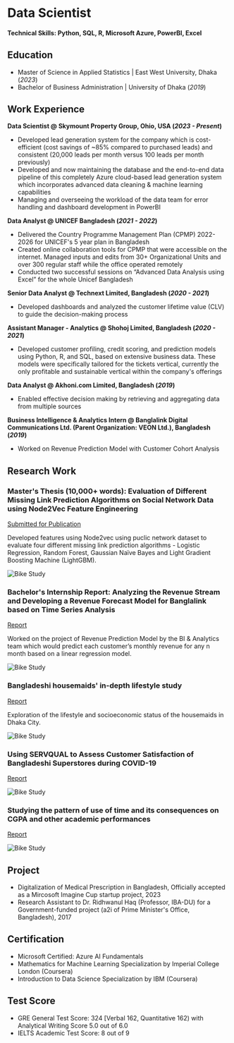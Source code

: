 # Data Scientist

#### Technical Skills: Python, SQL, R, Microsoft Azure, PowerBI, Excel

## Education
- Master of Science in Applied Statistics | East West University, Dhaka (_2023_)								       		
- Bachelor of Business Administration	| University of Dhaka (_2019_)

## Work Experience
**Data Scientist @ Skymount Property Group, Ohio, USA (_2023 - Present_)**
- Developed lead generation system for the company which is cost-efficient (cost savings of ~85% compared to purchased leads) and consistent (20,000 leads per month versus 100 leads per month previously)
- Developed and now maintaining the database and the end-to-end data pipeline of this completely Azure cloud-based lead generation system which incorporates advanced data cleaning & machine learning capabilities
- Managing and overseeing the workload of the data team for error handling and dashboard development in PowerBI

**Data Analyst @ UNICEF Bangladesh (_2021 - 2022_)**
- Delivered the Country Programme Management Plan (CPMP) 2022-2026 for UNICEF's 5 year plan in Bangladesh
- Created online collaboration tools for CPMP that were accessible on the internet. Managed inputs and edits from 30+ Organizational Units and over 300 regular staff while the office operated remotely
- Conducted two successful sessions on “Advanced Data Analysis using Excel” for the whole Unicef Bangladesh

**Senior Data Analyst @ Technext Limited, Bangladesh (_2020 - 2021_)**
- Developed dashboards and analyzed the customer lifetime value (CLV) to guide the decision-making process

**Assistant Manager - Analytics @ Shohoj Limited, Bangladesh (_2020 - 2021_)**
- Developed customer profiling, credit scoring, and prediction models using Python, R, and SQL, based on extensive business data. These models were specifically tailored for the tickets vertical, currently the only profitable and sustainable vertical within the company's offerings

**Data Analyst @ Akhoni.com Limited, Bangladesh (_2019_)**
- Enabled effective decision making by retrieving and aggregating data from multiple sources

**Business Intelligence & Analytics Intern @ Banglalink Digital Communications Ltd. (Parent Organization: VEON Ltd.), Bangladesh (_2019_)**
- Worked on Revenue Prediction Model with Customer Cohort Analysis

## Research Work
### Master's Thesis (10,000+ words): Evaluation of Different Missing Link Prediction Algorithms on Social Network Data using Node2Vec Feature Engineering
[Submitted for Publication](https://www.mdpi.com/1424-8220/22/8/3048)

Developed features using Node2vec using puclic network dataset to evaluate four different missing link prediction algorithms - Logistic Regression, Random Forest, Gaussian Naïve Bayes and Light Gradient Boosting Machine (LightGBM).

![Bike Study](/assets/img/bike_study.jpeg)

### Bachelor's Internship Report: Analyzing the Revenue Stream and Developing a Revenue Forecast Model for Banglalink based on Time Series Analysis
[Report](https://www.mdpi.com/1424-8220/22/11/4240)

Worked on the project of Revenue Prediction Model by the BI & Analytics team which would predict each customer’s monthly revenue for any n month based on a linear regression model.

![Bike Study](/assets/img/bike_study.jpeg)

### Bangladeshi housemaids' in-depth lifestyle study
[Report](https://www.mdpi.com/1424-8220/22/11/4240)

Exploration of the lifestyle and socioeconomic status of the housemaids in Dhaka City.

![Bike Study](/assets/img/bike_study.jpeg)

### Using SERVQUAL to Assess Customer Satisfaction of Bangladeshi Superstores during COVID-19
[Report](https://www.mdpi.com/1424-8220/22/11/4240)

![Bike Study](/assets/img/bike_study.jpeg)

### Studying the pattern of use of time and its consequences on CGPA and other academic performances
[Report](https://www.mdpi.com/1424-8220/22/11/4240)

![Bike Study](/assets/img/bike_study.jpeg)

## Project
- Digitalization of Medical Prescription in Bangladesh, Officially accepted as a Mircosoft Imagine Cup startup project, 2023
- Research Assistant to Dr. Ridhwanul Haq (Professor, IBA-DU) for a Government-funded project (a2i of Prime Minister's Office, Bangladesh), 2017

## Certification
- Microsoft Certified: Azure AI Fundamentals
- Mathematics for Machine Learning Specialization by Imperial College London (Coursera)
- Introduction to Data Science Specialization by IBM (Coursera)

## Test Score
- GRE General Test Score: 324 [Verbal 162, Quantitative 162) with Analytical Writing Score 5.0 out of 6.0
- IELTS Academic Test Score: 8 out of 9
